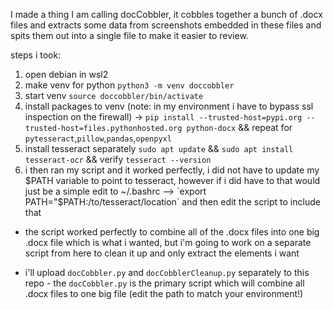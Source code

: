 I made a thing I am calling docCobbler, it cobbles together a bunch of .docx files and extracts some data from screenshots embedded in these files and spits them out into a single file to make it easier to review.

steps i took:

1. open debian in wsl2
2. make venv for python `python3 -m venv doccobbler`
3. start venv `source doccobbler/bin/activate`
4. install packages to venv (note: in my environment i have to bypass ssl inspection on the firewall) -> `pip install --trusted-host=pypi.org --trusted-host=files.pythonhosted.org python-docx` && repeat for `pytesseract`,`pillow`,`pandas`,`openpyxl`
5. install tesseract separately `sudo apt update` && `sudo apt install tesseract-ocr` && verify `tesseract --version`
6. i then ran my script and it worked perfectly, i did not have to update my $PATH variable to point to tesseract, however if i did have to that would just be a simple edit to ~/.bashrc --> `export PATH="$PATH:/to/tesseract/location` and then edit the script to include that

* the script worked perfectly to combine all of the .docx files into one big .docx file which is what i wanted, but i'm going to work on a separate script from here to clean it up and only extract the elements i want

 * i'll upload `docCobbler.py` and `docCobblerCleanup.py` separately to this repo - the `docCobbler.py` is the primary script which will combine all .docx files to one big file (edit the path to match your environment!)
